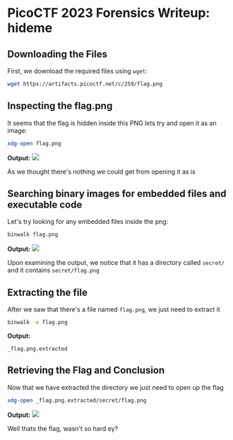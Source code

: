 # PicoCTF 2023 Forensics Writeup: hideme

## Downloading the Files
First, we download the required files using `wget`:

```bash
wget https://artifacts.picoctf.net/c/259/flag.png
```

## Inspecting the flag.png
It seems that the flag is hidden inside this PNG lets try and open it as an image:

```bash
xdg-open flag.png
```

**Output:**
![](/screenshots/preview-screenshot.png)

As we thought there's nothing we could get from opening it as is

## Searching binary images for embedded files and executable code
Let's try looking for any embedded files inside the png:

```bash
binwalk flag.png
```

**Output:**
![](/screenshots/binwalk_output-screenshot.png)

Upon examining the output, we notice that it has a directory called `secret/` and it contains `secret/flag.png`

## Extracting the file
After we saw that there's a file named `flag.png`, we just need to extract it

```bash
binwalk -e flag.png
```
**Output:**
```
_flag.png.extracted
```

## Retrieving the Flag and Conclusion
Now that we have extracted the directory we just need to open up the flag

```bash
xdg-open _flag.png.extracted/secret/flag.png
```
**Output:**
![](/screenshots/flag-screenshot.png)

Well thats the flag, wasn't so hard ey?

